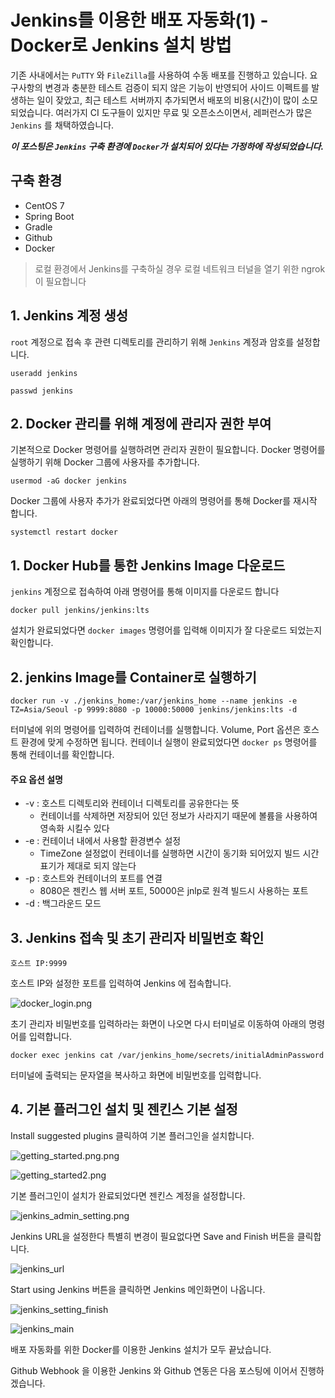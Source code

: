 # Jenkins를 이용한 배포 자동화(1) - Docker로 Jenkins 설치 방법

기존 사내에서는 `PuTTY` 와 `FileZilla`를 사용하여 수동 배포를 진행하고 있습니다. 요구사항의 변경과 충분한 테스트 검증이 되지 않은 기능이 반영되어 사이드 이펙트를 발생하는 일이 잦았고, 최근 테스트
서버까지 추가되면서 배포의 비용(시간)이 많이 소모되었습니다. 여러가지 CI 도구들이 있지만 무료 및 오픈소스이면서, 레퍼런스가 많은 `Jenkins` 를 채택하였습니다.

***이 포스팅은 `Jenkins` 구축 환경에 `Docker`가 설치되어 있다는 가정하에 작성되었습니다.***

## 구축 환경

- CentOS 7
- Spring Boot
- Gradle
- Github
- Docker

> 로컬 환경에서 Jenkins를 구축하실 경우 로컬 네트워크 터널을 열기 위한 ngrok이 필요합니다

## 1. Jenkins 계정 생성

`root` 계정으로 접속 후 관련 디렉토리를 관리하기 위해 `Jenkins` 계정과 암호를 설정합니다.

```
useradd jenkins
```

```
passwd jenkins
```

## 2. Docker 관리를 위해 계정에 관리자 권한 부여

기본적으로 Docker 명령어를 실행하려면 관리자 권한이 필요합니다. Docker 명령어를 실행하기 위해 Docker 그룹에 사용자를 추가합니다.

```
usermod -aG docker jenkins
```

Docker 그룹에 사용자 추가가 완료되었다면 아래의 명령어를 통해 Docker를 재시작 합니다.

```
systemctl restart docker
```

## 1. Docker Hub를 통한 Jenkins Image 다운로드

`jenkins` 계정으로 접속하여 아래 명령어를 통해 이미지를 다운로드 합니다

```
docker pull jenkins/jenkins:lts
```

설치가 완료되었다면 `docker images` 명령어를 입력해 이미지가 잘 다운로드 되었는지 확인합니다.

## 2. jenkins Image를 Container로 실행하기

```
docker run -v ./jenkins_home:/var/jenkins_home --name jenkins -e TZ=Asia/Seoul -p 9999:8080 -p 10000:50000 jenkins/jenkins:lts -d
```

터미널에 위의 명령어를 입력하여 컨테이너를 실행합니다. Volume, Port 옵션은 호스트 환경에 맞게 수정하면 됩니다. 컨테이너 실행이 완료되었다면 `docker ps` 명령어를 통해 컨테이너를 확인합니다.

#### 주요 옵션 설명

- -v : 호스트 디렉토리와 컨테이너 디렉토리를 공유한다는 뜻
    - 컨테이너를 삭제하면 저장되어 있던 정보가 사라지기 때문에 볼륨을 사용하여 영속화 시킬수 있다
- -e : 컨테이너 내에서 사용할 환경변수 설정
    - TimeZone 설정없이 컨테이너를 실행하면 시간이 동기화 되어있지 빌드 시간 표기가 제대로 되지 않는다
- -p :    호스트와 컨테이너의 포트를 연결
    - 8080은 젠킨스 웹 서버 포트, 50000은 jnlp로 원격 빌드시 사용하는 포트
- -d : 백그라운드 모드

## 3. Jenkins 접속 및 초기 관리자 비밀번호 확인

```
호스트 IP:9999
```

호스트 IP와 설정한 포트를 입력하여 Jenkins 에 접속합니다.

![docker_login.png](../images/docker_login.png)

초기 관리자 비밀번호를 입력하라는 화면이 나오면 다시 터미널로 이동하여 아래의 명령어를 입력합니다.

```
docker exec jenkins cat /var/jenkins_home/secrets/initialAdminPassword
```

터미널에 출력되는 문자열을 복사하고 화면에 비밀번호를 입력합니다.

## 4. 기본 플러그인 설치 및 젠킨스 기본 설정

Install suggested plugins 클릭하여 기본 플러그인을 설치합니다.

![getting_started.png.png](../images/getting_started1.png)

![getting_started2.png](../images/getting_started2.png)

기본 플러그인이 설치가 완료되었다면 젠킨스 계정을 설정합니다.

![jenkins_admin_setting.png](../images/jenkins_admin_setting.png)

Jenkins URL을 설정한다 특별히 변경이 필요없다면 Save and Finish 버튼을 클릭합니다.

![jenkins_url](../images/jenkins_url.png)

Start using Jenkins 버튼을 클릭하면 Jenkins 메인화면이 나옵니다.

![jenkins_setting_finish](../images/jenkins_setting_finish.png)

![jenkins_main](../images/jenkins_main.png)

배포 자동화를 위한 Docker를 이용한 Jenkins 설치가 모두 끝났습니다.

Github Webhook 을 이용한 Jenkins 와 Github 연동은 다음 포스팅에 이어서 진행하겠습니다.